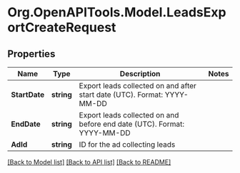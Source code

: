 # Org.OpenAPITools.Model.LeadsExportCreateRequest

## Properties

Name | Type | Description | Notes
------------ | ------------- | ------------- | -------------
**StartDate** | **string** | Export leads collected on and after start date (UTC). Format: YYYY-MM-DD | 
**EndDate** | **string** | Export leads collected on and before end date (UTC). Format: YYYY-MM-DD | 
**AdId** | **string** | ID for the ad collecting leads | 

[[Back to Model list]](../README.md#documentation-for-models) [[Back to API list]](../README.md#documentation-for-api-endpoints) [[Back to README]](../README.md)


